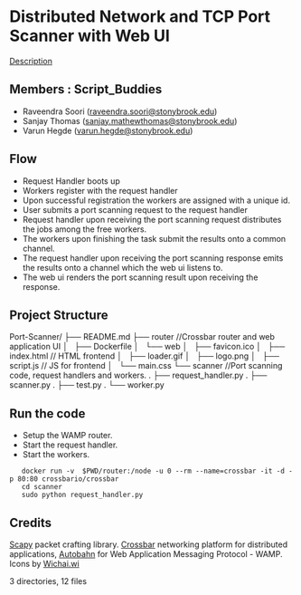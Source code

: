 # Distributed Network and TCP Port Scanner with Web UI

[Description](https://www.securitee.org/teaching/cse509/projects/project2.html)


## Members : Script\_Buddies
* Raveendra Soori (raveendra.soori@stonybrook.edu)
* Sanjay Thomas (sanjay.mathewthomas@stonybrook.edu)
* Varun Hegde (varun.hegde@stonybrook.edu)

## Flow
  - Request Handler boots up
  - Workers register with the request handler
  - Upon successful registration the workers are assigned with a unique id.
  - User submits a port scanning request to the request handler
  - Request handler upon receiving the port scanning request distributes the jobs among the free workers.
  - The workers upon finishing the task submit the results onto a common channel.
  - The request handler upon receiving the port scanning response emits the results onto a channel which the web ui listens    to.
  - The web ui renders the port scanning result upon receiving the response.

## Project Structure

Port-Scanner/
├── README.md
├── router //Crossbar router and web application UI
│   ├── Dockerfile
│   └── web
│       ├── favicon.ico
│       ├── index.html // HTML frontend
│       ├── loader.gif
│       ├── logo.png
│       ├── script.js // JS for frontend
│       └── main.css
└── scanner //Port scanning code, request handlers and workers.
.   ├── request\_handler.py
.   ├── scanner.py
.   ├── test.py
.   └── worker.py

## Run the code

 - Setup the WAMP router.
 - Start the request handler.
 - Start the workers.

```
   docker run -v  $PWD/router:/node -u 0 --rm --name=crossbar -it -d -p 80:80 crossbario/crossbar
   cd scanner 
   sudo python request_handler.py
```

## Credits

[Scapy](https://scapy.net/) packet crafting library. 
[Crossbar](https://crossbar.io) networking platform for distributed applications, [Autobahn](https://crossbar.io/autobahn/) for Web Application Messaging Protocol - WAMP.
Icons by [Wichai.wi](https://www.flaticon.com/authors/wichaiwi)


3 directories, 12 files

